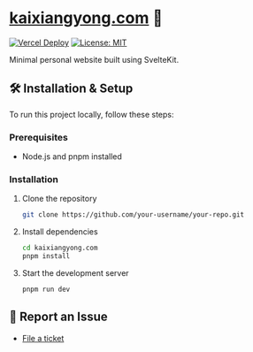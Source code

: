 # [kaixiangyong.com](https://kaixiangyong.com) 🔵
[![Vercel Deploy](https://therealsujitk-vercel-badge.vercel.app/?app=sveltekit-theta-five-48)](https://kaixiangyong.com)
[![License: MIT](https://img.shields.io/badge/License-MIT-yellow.svg)](https://github.com/kaixiang1212/kaixiangyong.com/blob/main/LICENSE)

Minimal personal website built using SvelteKit.

## 🛠 Installation & Setup
To run this project locally, follow these steps:

### Prerequisites

- Node.js and pnpm installed

### Installation
1. Clone the repository
   ```bash
   git clone https://github.com/your-username/your-repo.git
   ```
2. Install dependencies
   ```bash
   cd kaixiangyong.com
   pnpm install
   ```
3. Start the development server
   ```bash
   pnpm run dev
   ```

## 🐞 Report an Issue
- [File a ticket](https://github.com/kaixiang1212/kaixiangyong.com/issues/new)
